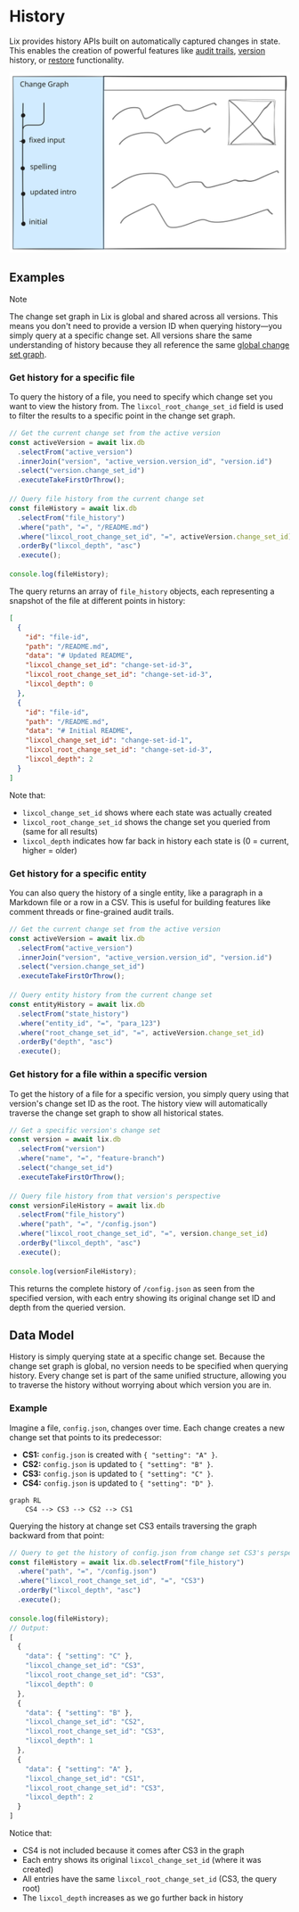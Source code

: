 # History

Lix provides history APIs built on automatically captured changes in state. This enables the creation of powerful features like [audit trails](./attribution.md), [version](./versions.md) history, or [restore](./restore.md) functionality.

![History](../../assets/history.svg)

## Examples

> [!NOTE]
> The change set graph in Lix is global and shared across all versions. This means you don't need to provide a version ID when querying history—you simply query at a specific change set. All versions share the same understanding of history because they all reference the same [global change set graph](../architecture.md#core-data-model).

### Get history for a specific file

To query the history of a file, you need to specify which change set you want to view the history from. The `lixcol_root_change_set_id` field is used to filter the results to a specific point in the change set graph.

```ts
// Get the current change set from the active version
const activeVersion = await lix.db
  .selectFrom("active_version")
  .innerJoin("version", "active_version.version_id", "version.id")
  .select("version.change_set_id")
  .executeTakeFirstOrThrow();

// Query file history from the current change set
const fileHistory = await lix.db
  .selectFrom("file_history")
  .where("path", "=", "/README.md")
  .where("lixcol_root_change_set_id", "=", activeVersion.change_set_id)
  .orderBy("lixcol_depth", "asc")
  .execute();

console.log(fileHistory);
```

The query returns an array of `file_history` objects, each representing a snapshot of the file at different points in history:

```json
[
  {
    "id": "file-id",
    "path": "/README.md",
    "data": "# Updated README",
    "lixcol_change_set_id": "change-set-id-3",
    "lixcol_root_change_set_id": "change-set-id-3",
    "lixcol_depth": 0
  },
  {
    "id": "file-id",
    "path": "/README.md",
    "data": "# Initial README",
    "lixcol_change_set_id": "change-set-id-1",
    "lixcol_root_change_set_id": "change-set-id-3",
    "lixcol_depth": 2
  }
]
```

Note that:
- `lixcol_change_set_id` shows where each state was actually created
- `lixcol_root_change_set_id` shows the change set you queried from (same for all results)
- `lixcol_depth` indicates how far back in history each state is (0 = current, higher = older)

### Get history for a specific entity

You can also query the history of a single entity, like a paragraph in a Markdown file or a row in a CSV. This is useful for building features like comment threads or fine-grained audit trails.

```ts
// Get the current change set from the active version
const activeVersion = await lix.db
  .selectFrom("active_version")
  .innerJoin("version", "active_version.version_id", "version.id")
  .select("version.change_set_id")
  .executeTakeFirstOrThrow();

// Query entity history from the current change set
const entityHistory = await lix.db
  .selectFrom("state_history")
  .where("entity_id", "=", "para_123")
  .where("root_change_set_id", "=", activeVersion.change_set_id)
  .orderBy("depth", "asc")
  .execute();
```

### Get history for a file within a specific version

To get the history of a file for a specific version, you simply query using that version's change set ID as the root. The history view will automatically traverse the change set graph to show all historical states.

```ts
// Get a specific version's change set
const version = await lix.db
  .selectFrom("version")
  .where("name", "=", "feature-branch")
  .select("change_set_id")
  .executeTakeFirstOrThrow();

// Query file history from that version's perspective
const versionFileHistory = await lix.db
  .selectFrom("file_history")
  .where("path", "=", "/config.json")
  .where("lixcol_root_change_set_id", "=", version.change_set_id)
  .orderBy("lixcol_depth", "asc")
  .execute();

console.log(versionFileHistory);
```

This returns the complete history of `/config.json` as seen from the specified version, with each entry showing its original change set ID and depth from the queried version.

## Data Model

History is simply querying state at a specific change set. Because the change set graph is global, no version needs to be specified when querying history. Every change set is part of the same unified structure, allowing you to traverse the history without worrying about which version you are in.

### Example 

Imagine a file, `config.json`, changes over time. Each change creates a new change set that points to its predecessor:

- **CS1:** `config.json` is created with `{ "setting": "A" }`.
- **CS2:** `config.json` is updated to `{ "setting": "B" }`.
- **CS3:** `config.json` is updated to `{ "setting": "C" }`.
- **CS4:** `config.json` is updated to `{ "setting": "D" }`.

```mermaid
graph RL
    CS4 --> CS3 --> CS2 --> CS1
```

Querying the history at change set CS3 entails traversing the graph backward from that point:

```ts
// Query to get the history of config.json from change set CS3's perspective
const fileHistory = await lix.db.selectFrom("file_history")
  .where("path", "=", "/config.json")
  .where("lixcol_root_change_set_id", "=", "CS3")
  .orderBy("lixcol_depth", "asc")
  .execute();

console.log(fileHistory);
// Output:
[
  { 
    "data": { "setting": "C" },
    "lixcol_change_set_id": "CS3",
    "lixcol_root_change_set_id": "CS3",
    "lixcol_depth": 0
  },
  { 
    "data": { "setting": "B" },
    "lixcol_change_set_id": "CS2", 
    "lixcol_root_change_set_id": "CS3",
    "lixcol_depth": 1
  },
  { 
    "data": { "setting": "A" },
    "lixcol_change_set_id": "CS1",
    "lixcol_root_change_set_id": "CS3", 
    "lixcol_depth": 2
  }
]
```

Notice that:
- CS4 is not included because it comes after CS3 in the graph
- Each entry shows its original `lixcol_change_set_id` (where it was created)
- All entries have the same `lixcol_root_change_set_id` (CS3, the query root)
- The `lixcol_depth` increases as we go further back in history